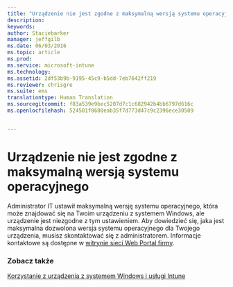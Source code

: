 ```yaml
---
title: "Urządzenie nie jest zgodne z maksymalną wersją systemu operacyjnego | Microsoft Intune"
description: 
keywords: 
author: Staciebarker
manager: jeffgilb
ms.date: 06/03/2016
ms.topic: article
ms.prod: 
ms.service: microsoft-intune
ms.technology: 
ms.assetid: 2df53b9b-9195-45c9-b5dd-7eb7642ff219
ms.reviewer: chrisgre
ms.suite: ems
translationtype: Human Translation
ms.sourcegitcommit: f83a539e9bec5207d7c1c682942b4bb6797d616c
ms.openlocfilehash: 524501f8680eab35f7d773d47c9c2396ece30509


---
```



# Urządzenie nie jest zgodne z maksymalną wersją systemu operacyjnego

Administrator IT ustawił maksymalną wersję systemu operacyjnego, która może znajdować się na Twoim urządzeniu z systemem Windows, ale urządzenie jest niezgodne z tym ustawieniem. Aby dowiedzieć się, jaka jest maksymalna dozwolona wersja systemu operacyjnego dla Twojego urządzenia, musisz skontaktować się z administratorem. Informacje kontaktowe są dostępne w [witrynie sieci Web Portal firmy](http://portal.manage.microsoft.com).

### Zobacz także
[Korzystanie z urządzenia z systemem Windows i usługi Intune](using-your-windows-device-with-intune.md)


<!--HONumber=Jun16_HO4-->



